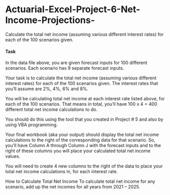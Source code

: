 # Actuarial-Excel-Project-6-Net-Income-Projections-
Calculate the total net income (assuming various different interest rates) for each of the 100 scenarios given.

#### Task

In the data file above, you are given forecast inputs for 100 different scenarios.  Each scenario has 9 separate forecast inputs.

Your task is to calculate the total net income (assuming various different interest rates) for each of the 100 scenarios given.  The interest rates that you’ll assume are 2%, 4%, 6% and 8%.

You will be calculating total net income at each interest rate listed above, for each of the 100 scenarios.  That means in total, you’ll have 100 x 4 = 400 different total net income calculations to do.

You should do this using the tool that you created in Project # 5 and also by using VBA programming.

Your final workbook (aka your output) should display the total net income calculations to the right of the corresponding data for that scenario. So, you’ll have Column A through Column J with the forecast inputs and to the right of these columns you will place your calculated total net income values.

You will need to create 4 new columns to the right of the data to place your total net income calculations in, for each interest rate.

How to Calculate Total Net Income
To calculate total net income for any scenario, add up the net incomes for all years from 2021 – 2025.
